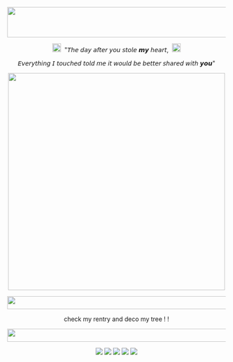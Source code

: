 <p align="center">
  <img src="https://i.postimg.cc/Nft29m4D/image-2024-05-23-214934997.png" width="1050" height="70" />
</p>
<p align="center">

<p align="center">
     <img src="https://files.catbox.moe/qupc0s.gif" width="20" height="20" />    
   ‎ "𝘛𝘩𝘦 𝘥𝘢𝘺 𝘢𝘧𝘵𝘦𝘳 𝘺𝘰𝘶 𝘴𝘵𝘰𝘭𝘦 𝙢𝙮 𝘩𝘦𝘢𝘳𝘵, ‎  
        <img src="https://files.catbox.moe/qupc0s.gif" width="20" height="20" /> 
 
 
</p>
<p align="center">
𝘌𝘷𝘦𝘳𝘺𝘵𝘩𝘪𝘯𝘨 𝘐 𝘵𝘰𝘶𝘤𝘩𝘦𝘥 𝘵𝘰𝘭𝘥 𝘮𝘦 𝘪𝘵 𝘸𝘰𝘶𝘭𝘥 𝘣𝘦 𝘣𝘦𝘵𝘵𝘦𝘳 𝘴𝘩𝘢𝘳𝘦𝘥 𝘸𝘪𝘵𝘩 𝙮𝙤𝙪"
</p>

<p align="center">
  <img src="https://i.postimg.cc/FHxPptFV/Untitled31-20241209213800.png" width="500" height="500" />
</p>
<p align="center">

<p align="center">
  <img src="https://i.postimg.cc/KvPh1yHC/image-2024-05-23-213927718.png" width="600" height="30" />
</p>
<p align="center">

<p align="center">
check my rentry and deco my tree ! !
</p>
<p align="center">

<p align="center">
  <img src="https://i.postimg.cc/KvPh1yHC/image-2024-05-23-213927718.png" width="600" height="30" />
</p>
<p align="center">


<p align="center">
  <img src="https://images-wixmp-ed30a86b8c4ca887773594c2.wixmp.com/f/e06f5232-fe1a-4cb8-badf-48ed7fd6af05/d4op4nw-83348f92-9ef4-4f47-9025-f6f62e6655f2.gif?token=eyJ0eXAiOiJKV1QiLCJhbGciOiJIUzI1NiJ9.eyJzdWIiOiJ1cm46YXBwOjdlMGQxODg5ODIyNjQzNzNhNWYwZDQxNWVhMGQyNmUwIiwiaXNzIjoidXJuOmFwcDo3ZTBkMTg4OTgyMjY0MzczYTVmMGQ0MTVlYTBkMjZlMCIsIm9iaiI6W1t7InBhdGgiOiJcL2ZcL2UwNmY1MjMyLWZlMWEtNGNiOC1iYWRmLTQ4ZWQ3ZmQ2YWYwNVwvZDRvcDRudy04MzM0OGY5Mi05ZWY0LTRmNDctOTAyNS1mNmY2MmU2NjU1ZjIuZ2lmIn1dXSwiYXVkIjpbInVybjpzZXJ2aWNlOmZpbGUuZG93bmxvYWQiXX0.quArHrs6HV4gGUUiKLyeDdYuGKUKr5dp89zUWcPofTY">
   <img src="https://images-wixmp-ed30a86b8c4ca887773594c2.wixmp.com/f/ef06894f-bc55-45af-8cca-69fcfd014803/dauqygk-91757c3d-0bb6-4e73-82be-fe374323c54c.gif?token=eyJ0eXAiOiJKV1QiLCJhbGciOiJIUzI1NiJ9.eyJzdWIiOiJ1cm46YXBwOjdlMGQxODg5ODIyNjQzNzNhNWYwZDQxNWVhMGQyNmUwIiwiaXNzIjoidXJuOmFwcDo3ZTBkMTg4OTgyMjY0MzczYTVmMGQ0MTVlYTBkMjZlMCIsIm9iaiI6W1t7InBhdGgiOiJcL2ZcL2VmMDY4OTRmLWJjNTUtNDVhZi04Y2NhLTY5ZmNmZDAxNDgwM1wvZGF1cXlnay05MTc1N2MzZC0wYmI2LTRlNzMtODJiZS1mZTM3NDMyM2M1NGMuZ2lmIn1dXSwiYXVkIjpbInVybjpzZXJ2aWNlOmZpbGUuZG93bmxvYWQiXX0.hJSLqXERF3RsYaZYxv1VxZjCP3O_VjDYnfwmKemELIg">
   <img src="https://media0.giphy.com/media/v1.Y2lkPTc5MGI3NjExaGp1aXV4dzUwbmIwYTZiY2k3Zmp6NHg2ODFhOXJubmk5YmNzbTQ4aiZlcD12MV9pbnRlcm5hbF9naWZfYnlfaWQmY3Q9Zw/WjORai5CNGLRFy1C6b/giphy.gif" >
  <img src="https://images-wixmp-ed30a86b8c4ca887773594c2.wixmp.com/f/ddb4a0a7-25d8-4d05-a5dd-c1d2b1270099/d2izxbh-664ee43e-7ce1-4a4a-92a5-9f47967ec83e.png?token=eyJ0eXAiOiJKV1QiLCJhbGciOiJIUzI1NiJ9.eyJzdWIiOiJ1cm46YXBwOjdlMGQxODg5ODIyNjQzNzNhNWYwZDQxNWVhMGQyNmUwIiwiaXNzIjoidXJuOmFwcDo3ZTBkMTg4OTgyMjY0MzczYTVmMGQ0MTVlYTBkMjZlMCIsIm9iaiI6W1t7InBhdGgiOiJcL2ZcL2RkYjRhMGE3LTI1ZDgtNGQwNS1hNWRkLWMxZDJiMTI3MDA5OVwvZDJpenhiaC02NjRlZTQzZS03Y2UxLTRhNGEtOTJhNS05ZjQ3OTY3ZWM4M2UucG5nIn1dXSwiYXVkIjpbInVybjpzZXJ2aWNlOmZpbGUuZG93bmxvYWQiXX0.BL3ILJ0RJ7lZ_I7Nq6B_UiWNDq3sMuQoH42BPxc7L88">
  <img src="https://media2.giphy.com/media/v1.Y2lkPTc5MGI3NjExajJ5bWswNncyeWpzcmxhazQzYXhrZTN1a3NhemNvNW81MTlkdmVvYyZlcD12MV9pbnRlcm5hbF9naWZfYnlfaWQmY3Q9Zw/In32O7QGvolf7a3Gey/giphy.gif">












 


